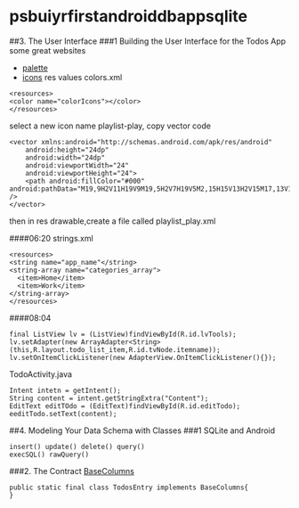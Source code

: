 # psbuiyrfirstandroiddbappsqlite
##3. The User Interface
###1 Building the User Interface for the Todos App
some great websites
- [palette](http://materialpalette.com)
- [icons](http://materialdesignicons.com)
res values colors.xml
```
<resources>
<color name="colorIcons"></color>
</resources>
```

select a new icon name playlist-play, copy vector code
```
<vector xmlns:android="http://schemas.android.com/apk/res/android"
    android:height="24dp"
    android:width="24dp"
    android:viewportWidth="24"
    android:viewportHeight="24">
    <path android:fillColor="#000" android:pathData="M19,9H2V11H19V9M19,5H2V7H19V5M2,15H15V13H2V15M17,13V19L22,16L17,13Z" />
</vector>
```
then in res drawable,create a file called playlist_play.xml


####06:20
strings.xml
```
<resources>
<string name="app_name"</string>
<string-array name="categories_array">
  <item>Home</item>
  <item>Work</item>
</string-array>
</resources>
```

####08:04
```
final ListView lv = (ListView)findViewById(R.id.lvTools);
lv.setAdapter(new ArrayAdapter<String>(this,R.layout.todo_list_item,R.id.tvNode.itemname));
lv.setOnItemClickListener(new AdapterView.OnItemClickListener(){});
```

TodoActivity.java
```
Intent intetn = getIntent();
String content = intent.getStringExtra("Content");
EditText editTOdo = (EditText)findViewById(R.id.editTodo);
eeditTodo.setText(content);
```

##4. Modeling Your Data Schema with Classes
###1 SQLite and Android
```
insert() update() delete() query()
execSQL() rawQuery()
```

###2. The Contract
[BaseColumns](https://developer.android.com/reference/android/provider/BaseColumns.html)
```
public static final class TodosEntry implements BaseColumns{
}
```
